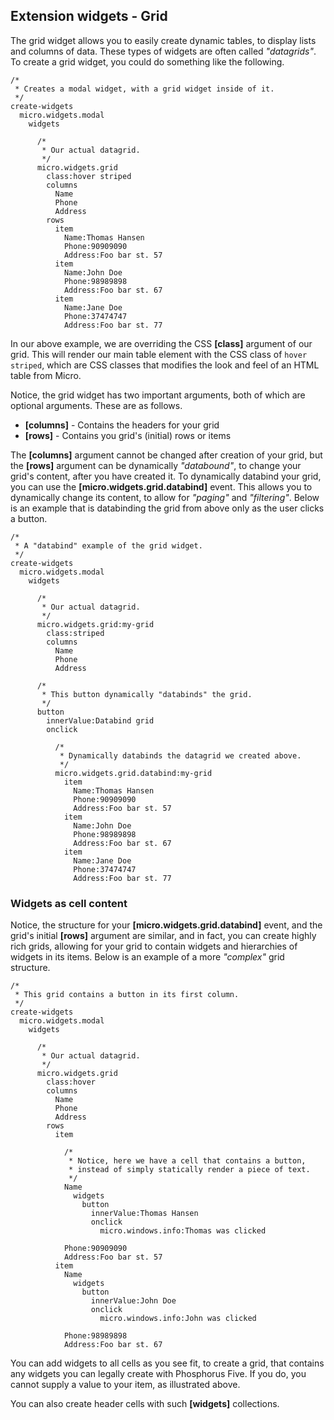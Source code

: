 
## Extension widgets - Grid

The grid widget allows you to easily create dynamic tables, to display lists and columns of data.
These types of widgets are often called _"datagrids"_. To create a grid widget, you could do
something like the following.

```hyperlambda-snippet
/*
 * Creates a modal widget, with a grid widget inside of it.
 */
create-widgets
  micro.widgets.modal
    widgets

      /*
       * Our actual datagrid.
       */
      micro.widgets.grid
        class:hover striped
        columns
          Name
          Phone
          Address
        rows
          item
            Name:Thomas Hansen
            Phone:90909090
            Address:Foo bar st. 57
          item
            Name:John Doe
            Phone:98989898
            Address:Foo bar st. 67
          item
            Name:Jane Doe
            Phone:37474747
            Address:Foo bar st. 77
```

In our above example, we are overriding the CSS **[class]** argument of our grid. This will render our
main table element with the CSS class of `hover striped`, which are CSS classes that modifies the look
and feel of an HTML table from Micro.

Notice, the grid widget has two important arguments, both of which are optional arguments. These are as follows.

* __[columns]__ - Contains the headers for your grid
* __[rows]__ - Contains you grid's (initial) rows or items

The **[columns]** argument cannot be changed after creation of your grid, but the **[rows]** argument
can be dynamically _"databound"_, to change your grid's content, after you have created it.
To dynamically databind your grid, you can use the **[micro.widgets.grid.databind]**
event. This allows you to dynamically change its content, to allow for _"paging"_ and _"filtering"_.
Below is an example that is databinding the grid from above only as the user clicks a button.


```hyperlambda-snippet
/*
 * A "databind" example of the grid widget.
 */
create-widgets
  micro.widgets.modal
    widgets

      /*
       * Our actual datagrid.
       */
      micro.widgets.grid:my-grid
        class:striped
        columns
          Name
          Phone
          Address

      /*
       * This button dynamically "databinds" the grid.
       */
      button
        innerValue:Databind grid
        onclick

          /*
           * Dynamically databinds the datagrid we created above.
           */
          micro.widgets.grid.databind:my-grid
            item
              Name:Thomas Hansen
              Phone:90909090
              Address:Foo bar st. 57
            item
              Name:John Doe
              Phone:98989898
              Address:Foo bar st. 67
            item
              Name:Jane Doe
              Phone:37474747
              Address:Foo bar st. 77
```

### Widgets as cell content

Notice, the structure for your **[micro.widgets.grid.databind]** event, and the grid's initial **[rows]**
argument are similar, and in fact, you can create highly rich grids, allowing for your grid to contain
widgets and hierarchies of widgets in its items. Below is an example of a more _"complex"_ grid structure.

```hyperlambda-snippet
/*
 * This grid contains a button in its first column.
 */
create-widgets
  micro.widgets.modal
    widgets

      /*
       * Our actual datagrid.
       */
      micro.widgets.grid
        class:hover
        columns
          Name
          Phone
          Address
        rows
          item

            /*
             * Notice, here we have a cell that contains a button,
             * instead of simply statically render a piece of text.
             */
            Name
              widgets
                button
                  innerValue:Thomas Hansen
                  onclick
                    micro.windows.info:Thomas was clicked

            Phone:90909090
            Address:Foo bar st. 57
          item
            Name
              widgets
                button
                  innerValue:John Doe
                  onclick
                    micro.windows.info:John was clicked

            Phone:98989898
            Address:Foo bar st. 67
```

You can add widgets to all cells as you see fit, to create a grid, that contains any widgets you can
legally create with Phosphorus Five. If you do, you cannot supply a value to your item, as illustrated
above.

You can also create header cells with such **[widgets]** collections.
